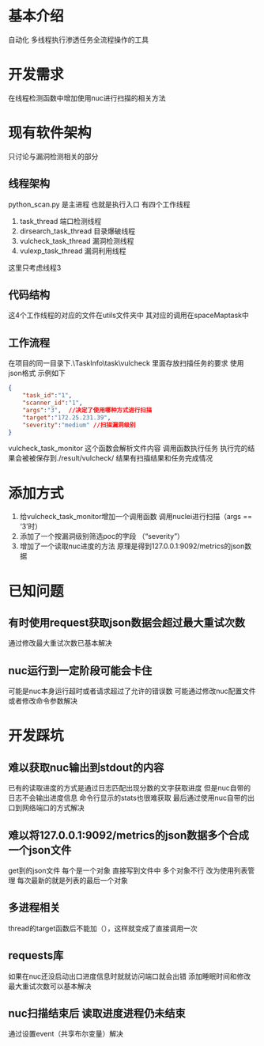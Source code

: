 
# 基本介绍

自动化 多线程执行渗透任务全流程操作的工具

# 开发需求

在线程检测函数中增加使用nuc进行扫描的相关方法

# 现有软件架构

只讨论与漏洞检测相关的部分

## 线程架构

python_scan.py 是主进程 也就是执行入口 有四个工作线程

1. task_thread 端口检测线程
2. dirsearch_task_thread 目录爆破线程
3. vulcheck_task_thread 漏洞检测线程
4. vulexp_task_thread 漏洞利用线程

这里只考虑线程3

## 代码结构

这4个工作线程的对应的文件在utils文件夹中 其对应的调用在spaceMaptask中

## 工作流程

在项目的同一目录下.\TaskInfo\task\vulcheck 里面存放扫描任务的要求 使用json格式 
示例如下

```json
{
    "task_id":"1",  
    "scanner_id":"1",  
    "args":"3",  //决定了使用哪种方式进行扫描
    "target":"172.25.231.39",
    "severity":"medium" //扫描漏洞级别
}
```

vulcheck_task_monitor 这个函数会解析文件内容 调用函数执行任务 执行完的结果会被被保存到./result/vulcheck/ 结果有扫描结果和任务完成情况

# 添加方式

1. 给vulcheck_task_monitor增加一个调用函数 调用nuclei进行扫描（args == ‘3’时）
2. 添加了一个按漏洞级别筛选poc的字段 （“severity”）
3. 增加了一个读取nuc进度的方法 原理是得到127.0.0.1:9092/metrics的json数据

# 已知问题

## 有时使用request获取json数据会超过最大重试次数

通过修改最大重试次数已基本解决

## nuc运行到一定阶段可能会卡住

可能是nuc本身运行超时或者请求超过了允许的错误数 可能通过修改nuc配置文件或者修改命令参数解决

# 开发踩坑

## 难以获取nuc输出到stdout的内容

已有的读取进度的方式是通过日志匹配出现分数的文字获取进度 但是nuc自带的日志不会输出进度信息 命令行显示的stats也很难获取 最后通过使用nuc自带的出口到网络端口的方式解决

## 难以将127.0.0.1:9092/metrics的json数据多个合成一个json文件

get到的json文件 每个是一个对象 直接写到文件中 多个对象不行 改为使用列表管理 每次最新的就是列表的最后一个对象

## 多进程相关

thread的target函数后不能加（），这样就变成了直接调用一次

## requests库

如果在nuc还没启动出口进度信息时就就访问端口就会出错 添加睡眠时间和修改最大重试次数可以基本解决

## nuc扫描结束后 读取进度进程仍未结束

通过设置event（共享布尔变量）解决

